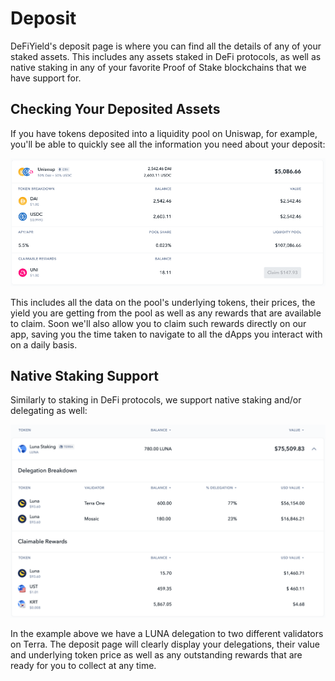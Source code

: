 # Deposit

DeFiYield's deposit page is where you can find all the details of any of your staked assets. This includes any assets staked in DeFi protocols, as well as native staking in any of your favorite Proof of Stake blockchains that we have support for.

## Checking Your Deposited Assets

If you have tokens deposited into a liquidity pool on Uniswap, for example, you'll be able to quickly see all the information you need about your deposit:

![Uniswap Liquidity Pool Position on Ethereum](<../../.gitbook/assets/image (3).png>)

This includes all the data on the pool's underlying tokens, their prices, the yield you are getting from the pool as well as any rewards that are available to claim. Soon we'll also allow you to claim such rewards directly on our app, saving you the time taken to navigate to all the dApps you interact with on a daily basis.

## Native Staking Support

Similarly to staking in DeFi protocols, we support native staking and/or delegating as well:

![LUNA Delegation on Terra](<../../.gitbook/assets/image (12).png>)

In the example above we have a LUNA delegation to two different validators on Terra. The deposit page will clearly display your delegations, their value and underlying token price as well as any outstanding rewards that are ready for you to collect at any time.
